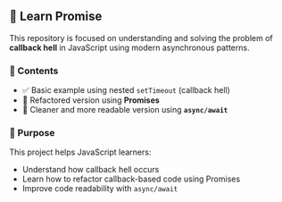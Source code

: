 ## 📘 Learn Promise

This repository is focused on understanding and solving the problem of **callback hell** in JavaScript using modern asynchronous patterns.

### 📂 Contents

- ✅ Basic example using nested `setTimeout` (callback hell)
- 🔄 Refactored version using **Promises**
- 🚀 Cleaner and more readable version using **`async/await`**

### 🎯 Purpose

This project helps JavaScript learners:

- Understand how callback hell occurs
- Learn how to refactor callback-based code using Promises
- Improve code readability with `async/await`


